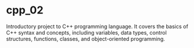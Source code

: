# cpp_02
Introductory project to C++ programming language. It covers the basics of C++ syntax and concepts, including variables, data types, control structures, functions, classes, and object-oriented programming.
